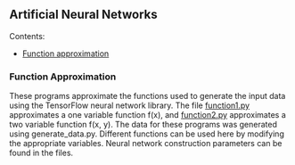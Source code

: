 ## Artificial Neural Networks

Contents:
* [Function approximation](../master/function_approximation)

### Function Approximation

These programs approximate the functions used to generate the input data using the
TensorFlow neural network library.
The file [function1.py](../master/function_approximation/function1.py) approximates a one
variable function f(x), and [function2.py](../master/function_approximation/function2.py)
approximates a two variable function f(x, y). The data for these programs was generated
using generate_data.py. Different functions can be used here by modifying the
appropriate variables. Neural network construction parameters can be found in the
files.
